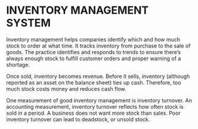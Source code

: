 # INVENTORY MANAGEMENT SYSTEM
Inventory management helps companies identify which and how much stock to order at what time. It tracks inventory from purchase to the sale of goods. The practice identifies and responds to trends to ensure there’s always enough stock to fulfill customer orders and proper warning of a shortage.

Once sold, inventory becomes revenue. Before it sells, inventory (although reported as an asset on the balance sheet) ties up cash. Therefore, too much stock costs money and reduces cash flow.

One measurement of good inventory management is inventory turnover. An accounting measurement, inventory turnover reflects how often stock is sold in a period. A business does not want more stock than sales. Poor inventory turnover can lead to deadstock, or unsold stock.
